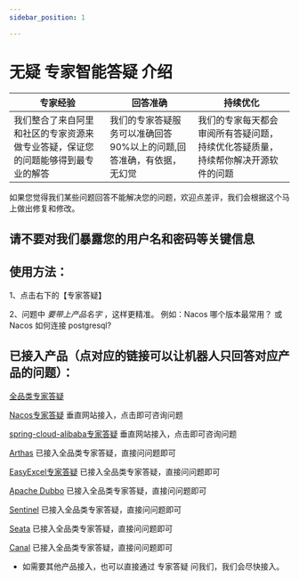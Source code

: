 ```yaml
---
sidebar_position: 1

---
```


# 无疑 专家智能答疑 介绍

| **专家经验**  | **回答准确**  | **持续优化**|
| --- | --- |--- |
| 我们整合了来自阿里和社区的专家资源来做专业答疑，保证您的问题能够得到最专业的解答 | 我们的专家答疑服务可以准确回答90%以上的问题,回答准确，有依据，无幻觉 | 我们的专家每天都会审阅所有答疑问题，持续优化答疑质量，持续帮你解决开源软件的问题 |

如果您觉得我们某些问题回答不能解决您的问题，欢迎点差评，我们会根据这个马上做出修复和修改。

## 请不要对我们暴露您的用户名和密码等关键信息

## 使用方法：

1、点击右下的【专家答疑】

2、问题中 *要带上产品名字* ，这样更精准。 例如：Nacos 哪个版本最常用？ 或 Nacos 如何连接 postgresql?

## 已接入产品（点对应的链接可以让机器人只回答对应产品的问题）：

[全品类专家答疑](https://answer.opensource.alibaba.com/docs/intro)

[Nacos专家答疑](https://nacos.io) 垂直网站接入，点击即可咨询问题

[spring-cloud-alibaba专家答疑](https://sca.aliyun.com) 垂直网站接入，点击即可咨询问题

[Arthas](https://answer.opensource.alibaba.com/docs/intro) 已接入全品类专家答疑，直接问问题即可

[EasyExcel专家答疑](https://answer.opensource.alibaba.com/docs/intro) 已接入全品类专家答疑，直接问问题即可

[Apache Dubbo](https://answer.opensource.alibaba.com/docs/intro) 已接入全品类专家答疑，直接问问题即可

[Sentinel](https://answer.opensource.alibaba.com/docs/intro) 已接入全品类专家答疑，直接问问题即可

[Seata](https://answer.opensource.alibaba.com/docs/intro) 已接入全品类专家答疑，直接问问题即可

[Canal](https://answer.opensource.alibaba.com/docs/intro) 已接入全品类专家答疑，直接问问题即可

* 如需要其他产品接入，也可以直接通过 专家答疑 问我们，我们会尽快接入。

